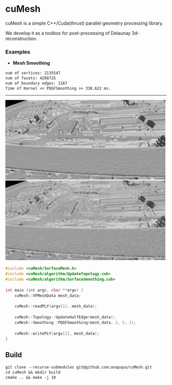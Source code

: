 # cuMesh
cuMesh is a simple C++/Cuda(thrust) parallel geometry processing library.

We develop it as a toolbox for post-processing of Delaunay 3d-reconstruction.


### Examples
- **Mesh Smoothing**
```
num of vertices: 2135547
num of facets: 4268725
num of boundary edges: 1167
Time of Kernel << PQGFSmoothing >> 338.622 ms. 
```
---
<img src="https://github.com/anapupa/cuMesh/blob/main/docs/images/snapshot02_L00.png" alt="Quadric Smoothed" width="500" height="whatever" /> 
<img src="https://github.com/anapupa/cuMesh/blob/main/docs/images/snapshot02_L01.png" alt="Original Mesh" width="500" height="whatever"/>

```cpp
#include <cuMesh/SurfaceMesh.h>
#include <cuMesh/algorithm/UpdateTopology.cuh>
#include <cuMesh/algorithm/SurfaceSmoothing.cuh>

int main (int argc, char **argv) {
    cuMesh::VFMeshData mesh_data;

    cuMesh::readPLY(argv[1], mesh_data);

    cuMesh::Topology::UpdateHalfEdge(mesh_data);
    cuMesh::Smoothing::PQGFSmoothing(mesh_data, 2, 5, 1);

    cuMesh::writePLY(argv[2], mesh_data);
}
```

## Build
```shell
git clone --recurse-submodules git@github.com:anapupa/cuMesh.git
cd cuMesh && mkdir build
cmake .. && make -j 10
```